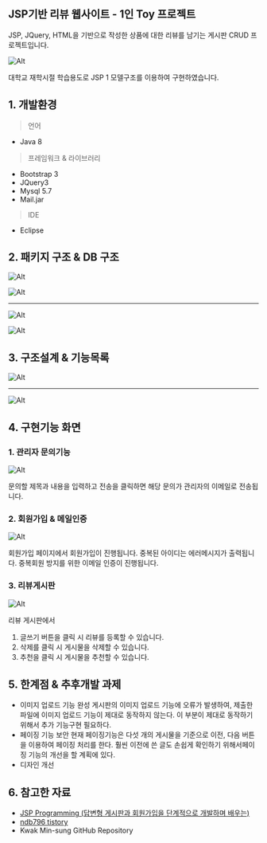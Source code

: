 ﻿## JSP기반 리뷰 웹사이트 - 1인 Toy 프로젝트

JSP, JQuery, HTML을 기반으로 작성한 상품에 대한 리뷰를 남기는 게시판 
CRUD 프로젝트입니다. 

<p><img src="md/5.PNG" alt="Alt"></p>

대학교 재학시절 학습용도로 JSP 1 모델구조를 이용하여 구현하였습니다.





## 1. 개발환경
<blockquote> 
<p> 언어</p>
</blockquote>
<ul>
<li>Java 8</li>
</ul>
<blockquote> 
<p> 프레임워크 & 라이브러리</p>
</blockquote>
<ul>
<li>Bootstrap 3</li>
<li>JQuery3</li>
<li>Mysql 5.7</li>
<li>Mail.jar </li>
</ul>
<blockquote> 
<p> IDE</p>
</blockquote>
<ul>
<li>Eclipse</li>
</ul>

## 2. 패키지 구조 & DB 구조
<p><img src="md/1.PNG" alt="Alt"></p>
<p><img src="md/2.PNG" alt="Alt"></p>

<hr>
<p><img src="md/3.PNG" alt="Alt"></p>
<p><img src="md/4.PNG" alt="Alt"></p>


## 3.  구조설계  & 기능목록
<p><img src="md/6.PNG" alt="Alt"></p>
<hr>
<p><img src="md/7.PNG" alt="Alt"></p>



## 4.  구현기능 화면

### 1. 관리자 문의기능
<p><img src="md/8.PNG" alt="Alt"></p>

문의할 제목과 내용을 입력하고 전송을 클릭하면 해당 문의가 관리자의 이메일로 전송됩니다.

### 2. 회원가입 & 메일인증
<p><img src="md/9.PNG" alt="Alt"></p>

회원가입 페이지에서 회원가입이 진행됩니다. 중복된 아이디는 에러메시지가 출력됩니다.
중복회원 방지를 위한 이메일 인증이 진행됩니다.

### 3. 리뷰게시판
<p><img src="md/10.PNG" alt="Alt"></p>

리뷰 게시판에서 

1. 글쓰기 버튼을 클릭 시 리뷰를 등록할 수 있습니다.
2. 삭제를 클릭 시 게시물을 삭제할 수 있습니다.
3. 추천을 클릭 시 게시물을 추천할 수 있습니다.


## 5. 한계점 & 추후개발 과제
- 이미지 업로드 기능 완성
게시판의 이미지 업로드 기능에 오류가 발생하여, 제출한 파일에 이미지 업로드 기능이 제대로 동작하지 않는다. 이 부분이 제대로 동작하기 위해서 추가 기능구현 필요하다.
- 페이징 기능 보안
현재 페이징기능은 다섯 개의 게시물을 기준으로 이전, 다음 버튼을 이용하여 페이징 처리를 한다. 훨씬 이전에 쓴 글도 손쉽게 확인하기 위해서페이징 기능의 개선을 할 계획에 있다.
- 디자인 개선




## 6. 참고한 자료

-  [JSP Programming (답변형 게시판과 회원가입을 단계적으로 개발하며 배우는)](https://book.naver.com/bookdb/book_detail.naver?bid=8161645)
- <a href="https://ndb796.tistory.com/43">ndb796 tistory<a/>
- Kwak Min-sung GitHub Repository
